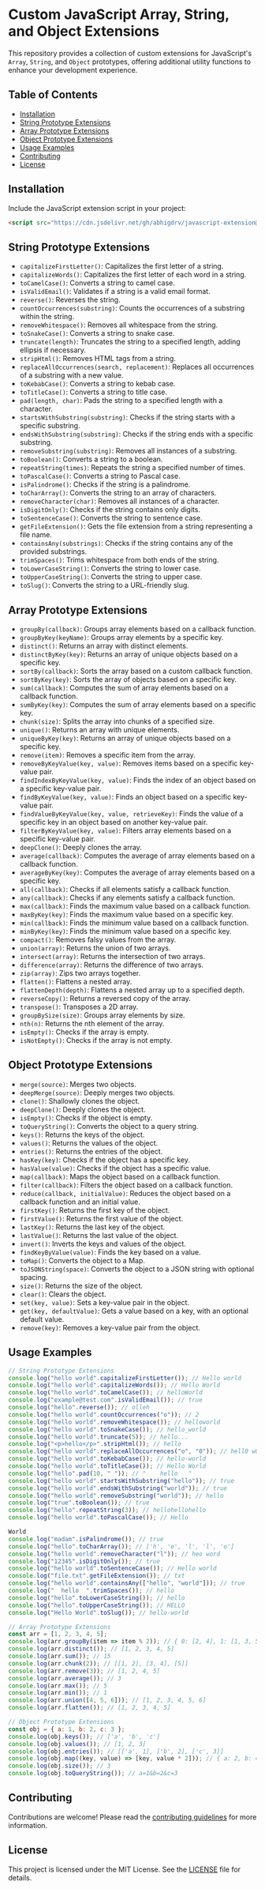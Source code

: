 # Custom JavaScript Array, String, and Object Extensions

This repository provides a collection of custom extensions for JavaScript's `Array`, `String`, and `Object` prototypes, offering additional utility functions to enhance your development experience.

## Table of Contents

- [Installation](#installation)
- [String Prototype Extensions](#string-prototype-extensions)
- [Array Prototype Extensions](#array-prototype-extensions)
- [Object Prototype Extensions](#object-prototype-extensions)
- [Usage Examples](#usage-examples)
- [Contributing](#contributing)
- [License](#license)

## Installation

Include the JavaScript extension script in your project:

```html
<script src="https://cdn.jsdelivr.net/gh/abhigdrv/javascript-extension@1.0.1/js-extension.min.js"></script>
```

## String Prototype Extensions

- `capitalizeFirstLetter()`: Capitalizes the first letter of a string.
- `capitalizeWords()`: Capitalizes the first letter of each word in a string.
- `toCamelCase()`: Converts a string to camel case.
- `isValidEmail()`: Validates if a string is a valid email format.
- `reverse()`: Reverses the string.
- `countOccurrences(substring)`: Counts the occurrences of a substring within the string.
- `removeWhitespace()`: Removes all whitespace from the string.
- `toSnakeCase()`: Converts a string to snake case.
- `truncate(length)`: Truncates the string to a specified length, adding ellipsis if necessary.
- `stripHtml()`: Removes HTML tags from a string.
- `replaceAllOccurrences(search, replacement)`: Replaces all occurrences of a substring with a new value.
- `toKebabCase()`: Converts a string to kebab case.
- `toTitleCase()`: Converts a string to title case.
- `pad(length, char)`: Pads the string to a specified length with a character.
- `startsWithSubstring(substring)`: Checks if the string starts with a specific substring.
- `endsWithSubstring(substring)`: Checks if the string ends with a specific substring.
- `removeSubstring(substring)`: Removes all instances of a substring.
- `toBoolean()`: Converts a string to a boolean.
- `repeatString(times)`: Repeats the string a specified number of times.
- `toPascalCase()`: Converts a string to Pascal case.
- `isPalindrome()`: Checks if the string is a palindrome.
- `toCharArray()`: Converts the string to an array of characters.
- `removeCharacter(char)`: Removes all instances of a character.
- `isDigitOnly()`: Checks if the string contains only digits.
- `toSentenceCase()`: Converts the string to sentence case.
- `getFileExtension()`: Gets the file extension from a string representing a file name.
- `containsAny(substrings)`: Checks if the string contains any of the provided substrings.
- `trimSpaces()`: Trims whitespace from both ends of the string.
- `toLowerCaseString()`: Converts the string to lower case.
- `toUpperCaseString()`: Converts the string to upper case.
- `toSlug()`: Converts the string to a URL-friendly slug.

## Array Prototype Extensions

- `groupBy(callback)`: Groups array elements based on a callback function.
- `groupByKey(keyName)`: Groups array elements by a specific key.
- `distinct()`: Returns an array with distinct elements.
- `distinctByKey(key)`: Returns an array of unique objects based on a specific key.
- `sortBy(callback)`: Sorts the array based on a custom callback function.
- `sortByKey(key)`: Sorts the array of objects based on a specific key.
- `sum(callback)`: Computes the sum of array elements based on a callback function.
- `sumByKey(key)`: Computes the sum of array elements based on a specific key.
- `chunk(size)`: Splits the array into chunks of a specified size.
- `unique()`: Returns an array with unique elements.
- `uniqueByKey(key)`: Returns an array of unique objects based on a specific key.
- `remove(item)`: Removes a specific item from the array.
- `removeByKeyValue(key, value)`: Removes items based on a specific key-value pair.
- `findIndexByKeyValue(key, value)`: Finds the index of an object based on a specific key-value pair.
- `findByKeyValue(key, value)`: Finds an object based on a specific key-value pair.
- `findValueByKeyValue(key, value, retrieveKey)`: Finds the value of a specific key in an object based on another key-value pair.
- `filterByKeyValue(key, value)`: Filters array elements based on a specific key-value pair.
- `deepClone()`: Deeply clones the array.
- `average(callback)`: Computes the average of array elements based on a callback function.
- `averageByKey(key)`: Computes the average of array elements based on a specific key.
- `all(callback)`: Checks if all elements satisfy a callback function.
- `any(callback)`: Checks if any elements satisfy a callback function.
- `max(callback)`: Finds the maximum value based on a callback function.
- `maxByKey(key)`: Finds the maximum value based on a specific key.
- `min(callback)`: Finds the minimum value based on a callback function.
- `minByKey(key)`: Finds the minimum value based on a specific key.
- `compact()`: Removes falsy values from the array.
- `union(array)`: Returns the union of two arrays.
- `intersect(array)`: Returns the intersection of two arrays.
- `difference(array)`: Returns the difference of two arrays.
- `zip(array)`: Zips two arrays together.
- `flatten()`: Flattens a nested array.
- `flattenDepth(depth)`: Flattens a nested array up to a specified depth.
- `reverseCopy()`: Returns a reversed copy of the array.
- `transpose()`: Transposes a 2D array.
- `groupBySize(size)`: Groups array elements by size.
- `nth(n)`: Returns the nth element of the array.
- `isEmpty()`: Checks if the array is empty.
- `isNotEmpty()`: Checks if the array is not empty.

## Object Prototype Extensions

- `merge(source)`: Merges two objects.
- `deepMerge(source)`: Deeply merges two objects.
- `clone()`: Shallowly clones the object.
- `deepClone()`: Deeply clones the object.
- `isEmpty()`: Checks if the object is empty.
- `toQueryString()`: Converts the object to a query string.
- `keys()`: Returns the keys of the object.
- `values()`: Returns the values of the object.
- `entries()`: Returns the entries of the object.
- `hasKey(key)`: Checks if the object has a specific key.
- `hasValue(value)`: Checks if the object has a specific value.
- `map(callback)`: Maps the object based on a callback function.
- `filter(callback)`: Filters the object based on a callback function.
- `reduce(callback, initialValue)`: Reduces the object based on a callback function and an initial value.
- `firstKey()`: Returns the first key of the object.
- `firstValue()`: Returns the first value of the object.
- `lastKey()`: Returns the last key of the object.
- `lastValue()`: Returns the last value of the object.
- `invert()`: Inverts the keys and values of the object.
- `findKeyByValue(value)`: Finds the key based on a value.
- `toMap()`: Converts the object to a Map.
- `toJSONString(space)`: Converts the object to a JSON string with optional spacing.
- `size()`: Returns the size of the object.
- `clear()`: Clears the object.
- `set(key, value)`: Sets a key-value pair in the object.
- `get(key, defaultValue)`: Gets a value based on a key, with an optional default value.
- `remove(key)`: Removes a key-value pair from the object.

## Usage Examples

```javascript
// String Prototype Extensions
console.log("hello world".capitalizeFirstLetter()); // Hello world
console.log("hello world".capitalizeWords()); // Hello World
console.log("hello world".toCamelCase()); // helloWorld
console.log("example@test.com".isValidEmail()); // true
console.log("hello".reverse()); // olleh
console.log("hello world".countOccurrences("o")); // 2
console.log("hello world".removeWhitespace()); // helloworld
console.log("hello world".toSnakeCase()); // hello_world
console.log("hello world".truncate(5)); // hello...
console.log("<p>hello</p>".stripHtml()); // hello
console.log("hello world".replaceAllOccurrences("o", "0")); // hell0 w0rld
console.log("hello world".toKebabCase()); // hello-world
console.log("hello world".toTitleCase()); // Hello World
console.log("hello".pad(10, " ")); // "    hello   "
console.log("hello world".startsWithSubstring("hello")); // true
console.log("hello world".endsWithSubstring("world")); // true
console.log("hello world".removeSubstring("world")); // hello 
console.log("true".toBoolean()); // true
console.log("hello".repeatString(3)); // hellohellohello
console.log("hello world".toPascalCase()); // Hello

World
console.log("madam".isPalindrome()); // true
console.log("hello".toCharArray()); // ['h', 'e', 'l', 'l', 'o']
console.log("hello world".removeCharacter("l")); // heo word
console.log("12345".isDigitOnly()); // true
console.log("hello world".toSentenceCase()); // Hello world
console.log("file.txt".getFileExtension()); // txt
console.log("hello world".containsAny(["hello", "world"])); // true
console.log("  hello  ".trimSpaces()); // hello
console.log("hello".toLowerCaseString()); // hello
console.log("hello".toUpperCaseString()); // HELLO
console.log("Hello World".toSlug()); // hello-world

// Array Prototype Extensions
const arr = [1, 2, 3, 4, 5];
console.log(arr.groupBy(item => item % 2)); // { 0: [2, 4], 1: [1, 3, 5] }
console.log(arr.distinct()); // [1, 2, 3, 4, 5]
console.log(arr.sum()); // 15
console.log(arr.chunk(2)); // [[1, 2], [3, 4], [5]]
console.log(arr.remove(3)); // [1, 2, 4, 5]
console.log(arr.average()); // 3
console.log(arr.max()); // 5
console.log(arr.min()); // 1
console.log(arr.union([4, 5, 6])); // [1, 2, 3, 4, 5, 6]
console.log(arr.flatten()); // [1, 2, 3, 4, 5]

// Object Prototype Extensions
const obj = { a: 1, b: 2, c: 3 };
console.log(obj.keys()); // ['a', 'b', 'c']
console.log(obj.values()); // [1, 2, 3]
console.log(obj.entries()); // [['a', 1], ['b', 2], ['c', 3]]
console.log(obj.map((key, value) => [key, value * 2])); // { a: 2, b: 4, c: 6 }
console.log(obj.size()); // 3
console.log(obj.toQueryString()); // a=1&b=2&c=3
```

## Contributing

Contributions are welcome! Please read the [contributing guidelines](CONTRIBUTING.md) for more information.

## License

This project is licensed under the MIT License. See the [LICENSE](LICENSE) file for details.
